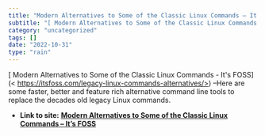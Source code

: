```yaml
---
title: "Modern Alternatives to Some of the Classic Linux Commands – It’s FOSS"
subtitle: "[ Modern Alternatives to Some of the Classic Linux Commands - It's FOSS](<"
category: "uncategorized"
tags: []
date: "2022-10-31"
type: "rain"
---
```

[ Modern Alternatives to Some of the Classic Linux Commands - It's FOSS](<
https://itsfoss.com/legacy-linux-commands-alternatives/>) –Here are some
faster, better and feature rich alternative command line tools to replace the
decades old legacy Linux commands.


* **Link to site:** **[Modern Alternatives to Some of the Classic Linux Commands – It’s FOSS](None)**
